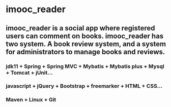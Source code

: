 # imooc_reader

## imooc_reader is a social app where registered users can comment on books. imooc_reader has two system. A book review system, and a system for administrators to manage books and reviews.


### jdk11 + Spring + Spring MVC + Mybatis + Mybatis plus + Mysql + Tomcat + jUnit...
### javascript + jQuery + Bootstrap + freemarker + HTML + CSS...
### Maven + Linux + Git
